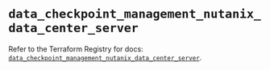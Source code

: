 # `data_checkpoint_management_nutanix_data_center_server`

Refer to the Terraform Registry for docs: [`data_checkpoint_management_nutanix_data_center_server`](https://registry.terraform.io/providers/checkpointsw/checkpoint/2.11.0/docs/data-sources/management_nutanix_data_center_server).
